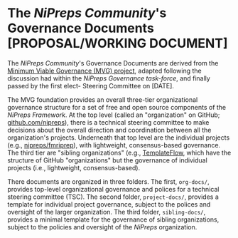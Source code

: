 # The *NiPreps Community*'s Governance Documents [PROPOSAL/WORKING DOCUMENT]

The *NiPreps Community*'s Governance Documents are derived from the [Minimum Viable Governance (MVG) project](https://github.com/github/MVG), adapted following the discussion had within the *NiPreps Governance task-force*, and finally passed by the first elect- Steering Committee on [DATE].

The MVG foundation provides an overall three-tier organizational governance structure for a set of free and open source components of the *NiPreps Framework*.
At the top level (called an "organization" on GitHub; [github.com/nipreps](https://github.com/nipreps/)), there is a technical steering committee to make decisions about the overall direction and coordination between all the organization's projects.
Underneath that top level are the individual projects (e.g., [nipreps/fmriprep](https://github.com/nipreps/fmriprep)), with lightweight, consensus-based governance.
The third tier are "sibling organizations" (e.g., [TemplateFlow](https://github.com/templateflow/), which have the structure of GitHub "organizations" but the governance of individual projects (i.e., lightweight, consensus-based).

There documents are organized in three folders. The first, `org-docs/`, provides top-level organizational governance and polices for a technical steering committee (TSC).
The second folder, `project-docs/`, provides a template for individual project governance, subject to the polices and oversight of the larger organization.
The third folder, `sibling-docs/`, provides a minimal template for the governance of sibling organizations, subject to the policies and oversight of the *NiPreps* organization.
